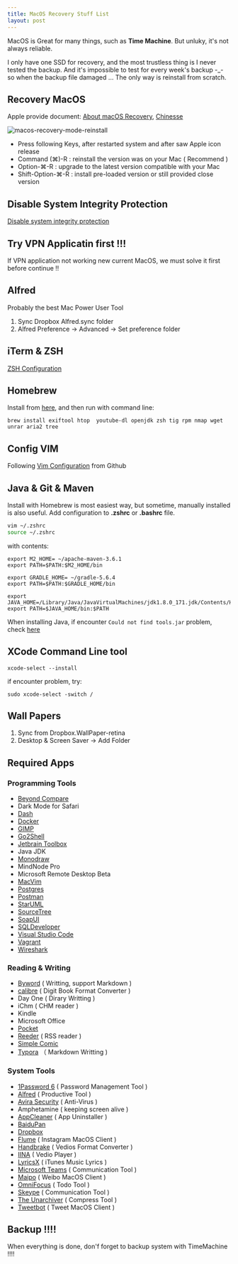 ```yaml
---
title: MacOS Recovery Stuff List
layout: post
---
```


MacOS is Great for many things, such as **Time Machine**. But unluky, it's not always reliable. 

I only have one SSD for recovery, and the most trustless thing is I never tested the backup. And it's impossible to test for every week's backup  -_- so when the backup file damaged ... The only way is reinstall from scratch.


## Recovery MacOS

Apple provide document: [About macOS Recovery](https://support.apple.com/en-us/HT201314), [Chinesse](https://support.apple.com/zh-cn/HT204904)

![macos-recovery-mode-reinstall](http://villim.github.io/img/2020/macos-recovery-mode-reinstall.jpg)

* Press following Keys, after restarted system and after saw Apple icon release
* Command (⌘)-R : reinstall the version was on your Mac ( Recommend )
* Option-⌘-R : upgrade to the latest version compatible with your Mac
* Shift-Option-⌘-R : install pre-loaded version or still provided close version

## Disable System Integrity Protection

[Disable system integrity protection](http://villim.github.io/user-bin-is-forbidden-in-macos)

## Try VPN Applicatin first !!!

If VPN application not working new current MacOS, we must solve it first before continue !!

## Alfred

Probably the best Mac Power User Tool

1. Sync Dropbox Alfred.sync folder
2. Alfred Preference -> Advanced -> Set preference folder


## iTerm & ZSH

[ZSH Configuration](http://villim.github.io/replace-bash-with-zsh) 

## Homebrew

Install from [here](https://brew.sh ), and then run with command line:

``` brew install exiftool htop  youtube-dl openjdk zsh tig rpm nmap wget unrar aria2 tree ```

## Config VIM

Following [Vim Configuration](https://github.com/villim/dotvim) from Github

## Java & Git & Maven

Install with Homebrew is most easiest way, but sometime, manually installed is also useful. Add configuration to **.zshrc** or **.bashrc** file.

``` bash
vim ~/.zshrc
source ~/.zshrc
```
with contents:

``` text
export M2_HOME= ~/apache-maven-3.6.1
export PATH=$PATH:$M2_HOME/bin

export GRADLE_HOME= ~/gradle-5.6.4
export PATH=$PATH:$GRADLE_HOME/bin

export JAVA_HOME=/Library/Java/JavaVirtualMachines/jdk1.8.0_171.jdk/Contents/Home
export PATH=$JAVA_HOME/bin:$PATH
```

When installing Java, if encounter ```Could not find tools.jar``` problem, check [here](https://stackoverflow.com/questions/64968851/could-not-find-tools-jar-please-check-that-library-internet-plug-ins-javaapple/65211651#65211651)

## XCode Command Line tool

```
xcode-select --install
```

if encounter problem, try:

```
sudo xcode-select -switch /
```

## Wall Papers

1. Sync from Dropbox.WallPaper-retina
2. Desktop & Screen Saver -> Add Folder

## Required Apps

###  Programming Tools

* [Beyond Compare](https://scootersoftware.com)
* Dark Mode for Safari
* [Dash](https://kapeli.com/dash)
* [Docker](https://www.docker.com/products/docker-desktop) 
* [GIMP](https://www.gimp.org)
* [Go2Shell](https://zipzapmac.com/Go2Shell)
* [Jetbrain Toolbox](https://www.jetbrains.com/toolbox-app/) 
* Java JDK 
* [Monodraw](https://monodraw.helftone.com)
* MindNode Pro
* Microsoft Remote Desktop Beta
* [MacVim](https://macvim-dev.github.io/macvim/)
* [Postgres](https://www.postgresql.org/download/)
* [Postman](https://www.postman.com/downloads/)
* [StarUML](https://staruml.io)
* [SourceTree](https://www.sourcetreeapp.com)
* [SoapUI](https://www.soapui.org)
* [SQLDeveloper](https://www.oracle.com/cn/tools/downloads/oracle-sql-developer-download.html)
* [Visual Studio Code](https://code.visualstudio.com)
* [Vagrant](http://villim.github.io/running-virtualbox-with-vagrant-on-macos)
* [Wireshark](https://www.wireshark.org)

### Reading & Writing

* [Byword](https://www.bywordapp.com) ( Writting, support Markdown )
* [calibre](https://calibre-ebook.com) ( Digit Book Format Converter )
* Day One ( Dirary Writting )
* iChm ( CHM reader )
* Kindle
* Microsoft Office
* [Pocket](https://getpocket.com)
* [Reeder](https://www.reederapp.com) ( RSS reader )
* [Simple Comic](https://simple-comic.en.softonic.com/mac) 
* [Typora](https://typora.io) （ Markdown Writting )

### System Tools

* [1Password 6](https://1password.com/zh-cn/) ( Password Management Tool )
* [Alfred](https://www.alfredapp.com) ( Productive Tool )
* [Avira Security](https://www.avira.com)  ( Anti-Virus )
* Amphetamine ( keeping screen alive ) 
* [AppCleaner](http://freemacsoft.net/appcleaner/) ( App Uninstaller )
* [BaiduPan](http://pan.baidu.com/download#pan)
* [Dropbox](https://www.dropbox.com)
* [Flume](https://flumeapp.com) ( Instagram MacOS Client )
* [Handbrake](https://handbrake.fr) ( Vedios Format Converter )
* [IINA](https://iina.io) ( Vedio Player )
* [LyricsX](https://github.com/ddddxxx/LyricsX/releases) ( iTunes Music Lyrics )
* [Microsoft Teams](https://teams.microsoft.com/edustart) ( Communication Tool )
* [Maipo](http://weiboformac.sinaapp.com) ( Weibo MacOS Client )
* [OmniFocus](https://www.omnigroup.com/omnifocus) ( Todo Tool )
* [Skeype](https://www.skype.com/en/) ( Communication Tool )
* [The Unarchiver](https://macpaw.com/the-unarchiver) ( Compress Tool )
* [Tweetbot](https://www.tapbots.com/tweetbot/mac/) ( Tweet MacOS Client )

## Backup !!!!

When everything is done, don'f forget to backup system with TimeMachine !!!!
